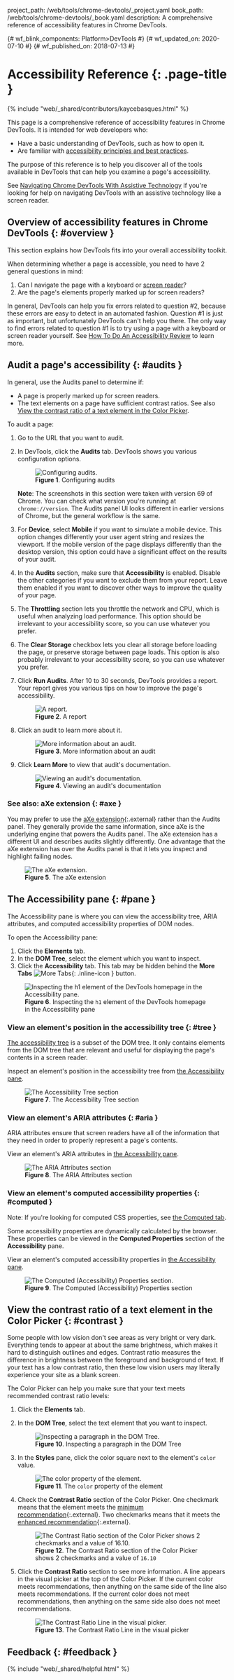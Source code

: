 project_path: /web/tools/chrome-devtools/_project.yaml
book_path: /web/tools/chrome-devtools/_book.yaml
description: A comprehensive reference of accessibility features in Chrome DevTools.

{# wf_blink_components: Platform>DevTools #}
{# wf_updated_on: 2020-07-10 #}
{# wf_published_on: 2018-07-13 #}

# Accessibility Reference {: .page-title }

{% include "web/_shared/contributors/kaycebasques.html" %}

This page is a comprehensive reference of accessibility features in Chrome DevTools.
It is intended for web developers who:

* Have a basic understanding of DevTools, such as how to open it.
* Are familiar with [accessibility principles and best practices][a11y].

[a11y]: /web/fundamentals/accessibility/

The purpose of this reference is to help you discover all of the tools available in
DevTools that can help you examine a page's accessibility.

See [Navigating Chrome DevTools With Assistive Technology](/web/tools/chrome-devtools/accessibility/navigation)
if you're looking for help on navigating DevTools with an assistive technology like a screen reader.

## Overview of accessibility features in Chrome DevTools {: #overview }

This section explains how DevTools fits into your overall accessibility toolkit.

When determining whether a page is accessible, you need to have 2 general questions in mind:

1. Can I navigate the page with a keyboard or [screen reader][reader]?
1. Are the page's elements properly marked up for screen readers?

[reader]: /web/fundamentals/accessibility/semantics-builtin/#screen_readers

In general, DevTools can help you fix errors related to question #2, because these errors are
easy to detect in an automated fashion. Question #1 is just as important, but unfortunately DevTools
can't help you there. The only way to find errors related to question #1 is to try using a page
with a keyboard or screen reader yourself. See [How To Do An Accessibility Review][review]
to learn more.

[review]: /web/fundamentals/accessibility/how-to-review

## Audit a page's accessibility {: #audits }

In general, use the Audits panel to determine if:

* A page is properly marked up for screen readers.
* The text elements on a page have sufficient contrast ratios. See also [View the
  contrast ratio of a text element in the Color Picker](#contrast).

To audit a page:

1. Go to the URL that you want to audit.
1. In DevTools, click the **Audits** tab. DevTools shows you various configuration options.

     <figure>
       <img src="imgs/config.png"
            alt="Configuring audits."/>
       <figcaption>
         <b>Figure 1</b>. Configuring audits
       </figcaption>
     </figure>

     <aside class="note">
       <b>Note</b>: The screenshots in this section were taken with version 69 of Chrome. You can
       check what version you're running at <code>chrome://version</code>. The Audits panel UI looks
       different in earlier versions of Chrome, but the general workflow is the same.
     </aside>

1. For **Device**, select **Mobile** if you want to simulate a mobile device. This option changes
   differently your user agent string and resizes the viewport. If the mobile version of the page
   displays differently than the desktop version, this option could have a significant effect on
   the results of your audit.
1. In the **Audits** section, make sure that **Accessibility** is enabled. Disable the other
   categories if you want to exclude them from your report. Leave them enabled if you want to
   discover other ways to improve the quality of your page.
1. The **Throttling** section lets you throttle the network and CPU, which is useful when analyzing
   load performance. This option should be irrelevant to your accessibility score, so you can use
   whatever you prefer.
1. The **Clear Storage** checkbox lets you clear all storage before loading the page, or preserve
   storage between page loads. This option is also probably irrelevant to your accessibility score,
   so you can use whatever you prefer.
1. Click **Run Audits**. After 10 to 30 seconds, DevTools provides a report.
   Your report gives you various tips on how to improve the page's accessibility.

     <figure>
       <img src="imgs/report.png"
            alt="A report."/>
       <figcaption>
         <b>Figure 2</b>. A report
       </figcaption>
     </figure>

1. Click an audit to learn more about it.

     <figure>
       <img src="imgs/attributes.png"
            alt="More information about an audit."/>
       <figcaption>
         <b>Figure 3</b>. More information about an audit
       </figcaption>
     </figure>

1. Click **Learn More** to view that audit's documentation.

     <figure>
       <img src="imgs/documentation.png"
            alt="Viewing an audit's documentation."/>
       <figcaption>
         <b>Figure 4</b>. Viewing an audit's documentation
       </figcaption>
     </figure>

### See also: aXe extension {: #axe }

You may prefer to use the [aXe extension][aXe]{:.external} rather than the Audits panel.
They generally provide the same information, since aXe is the underlying engine that powers the
Audits panel. The aXe extension has a different UI and describes audits slightly differently.
One advantage that the aXe extension has over the Audits panel is that it lets you inspect and
highlight failing nodes.

[aXe]: https://chrome.google.com/webstore/detail/axe/lhdoppojpmngadmnindnejefpokejbdd?hl=en-US

<figure>
  <img src="imgs/aXe.png"
       alt="The aXe extension."/>
  <figcaption>
    <b>Figure 5</b>. The aXe extension
  </figcaption>
</figure>

## The Accessibility pane {: #pane }

The Accessibility pane is where you can view the accessibility tree, ARIA attributes, and
computed accessibility properties of DOM nodes.

To open the Accessibility pane:

1. Click the **Elements** tab.
1. In the **DOM Tree**, select the element which you want to inspect.
1. Click the **Accessibility** tab. This tab may be hidden behind the **More Tabs**
   ![More Tabs](/web/tools/chrome-devtools/images/shared/more-tabs.png){: .inline-icon }
   button.

<figure>
  <img src="imgs/a11y-pane.png"
       alt="Inspecting the h1 element of the DevTools homepage in the Accessibility pane."/>
  <figcaption>
    <b>Figure 6</b>. Inspecting the <code>h1</code> element of the DevTools homepage in the
    Accessibility pane
  </figcaption>
</figure>

### View an element's position in the accessibility tree {: #tree }

[The accessibility tree][tree] is a subset of the DOM tree. It only contains elements from
the DOM tree that are relevant and useful for displaying the page's contents in a screen reader.

Inspect an element's position in the accessibility tree from [the Accessibility pane](#pane).

<figure>
  <img src="imgs/a11y-tree.png"
       alt="The Accessibility Tree section"/>
  <figcaption>
    <b>Figure 7</b>. The Accessibility Tree section
  </figcaption>
</figure>

[tree]: /web/fundamentals/accessibility/semantics-builtin/the-accessibility-tree

### View an element's ARIA attributes {: #aria }

ARIA attributes ensure that screen readers have all of the information that they need in order
to properly represent a page's contents.

View an element's ARIA attributes in [the Accessibility pane](#pane).

<figure>
  <img src="imgs/aria.png"
       alt="The ARIA Attributes section"/>
  <figcaption>
    <b>Figure 8</b>. The ARIA Attributes section
  </figcaption>
</figure>

### View an element's computed accessibility properties {: #computed }

Note: If you're looking for computed CSS properties, see [the Computed tab][CSS].

[CSS]: /web/tools/chrome-devtools/css/reference#computed

Some accessibility properties are dynamically calculated by the browser. These properties
can be viewed in the **Computed Properties** section of the **Accessibility** pane.

View an element's computed accessibility properties in [the Accessibility pane](#pane).

<figure>
  <img src="imgs/computed-a11y.png"
       alt="The Computed (Accessibility) Properties section."/>
  <figcaption>
    <b>Figure 9</b>. The Computed (Accessibility) Properties section
  </figcaption>
</figure>

## View the contrast ratio of a text element in the Color Picker {: #contrast }

Some people with low vision don't see areas as very bright or very dark. Everything tends to
appear at about the same brightness, which makes it hard to distinguish outlines and edges.
Contrast ratio measures the difference in brightness between the foreground and background
of text. If your text has a low contrast ratio, then these low vision users may literally
experience your site as a blank screen.

The Color Picker can help you make sure that your text meets recommended contrast ratio
levels:

1. Click the **Elements** tab.
1. In the **DOM Tree**, select the text element that you want to inspect.

     <figure>
       <img src="imgs/inspect.png"
            alt="Inspecting a paragraph in the DOM Tree."/>
       <figcaption>
         <b>Figure 10</b>. Inspecting a paragraph in the DOM Tree
       </figcaption>
     </figure>

1. In the **Styles** pane, click the color square next to the element's `color` value.

     <figure>
       <img src="imgs/color.png"
            alt="The color property of the element."/>
       <figcaption>
         <b>Figure 11</b>. The <code>color</code> property of the element
       </figcaption>
     </figure>

1. Check the **Contrast Ratio** section of the Color Picker. One checkmark means that
   the element meets the [minimum recommendation][minimum]{:.external}.
   Two checkmarks means that it meets the [enhanced recommendation][enhanced]{:.external}.

     <figure>
       <img src="imgs/color-picker.png"
            alt="The Contrast Ratio section of the Color Picker shows 2 checkmarks and a
                 value of 16.10."/>
       <figcaption>
         <b>Figure 12</b>. The Contrast Ratio section of the Color Picker shows 2 checkmarks
         and a value of <code>16.10</code>
       </figcaption>
     </figure>

1. Click the **Contrast Ratio** section to see more information. A line appears in the visual
   picker at the top of the Color Picker. If the current color meets recommendations, then
   anything on the same side of the line also meets recommendations. If the current color does
   not meet recommendations, then anything on the same side also does not meet recommendations.

     <figure>
       <img src="imgs/contrast-ratio-line.png"
            alt="The Contrast Ratio Line in the visual picker."/>
       <figcaption>
         <b>Figure 13</b>. The Contrast Ratio Line in the visual picker
       </figcaption>
     </figure>

[minimum]: https://www.w3.org/WAI/WCAG21/quickref/#contrast-minimum
[enhanced]: https://www.w3.org/WAI/WCAG21/quickref/#contrast-enhanced

## Feedback {: #feedback }

{% include "web/_shared/helpful.html" %}
